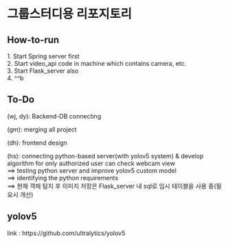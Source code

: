 <h1>그룹스터디용 리포지토리</h1>
<h2>How-to-run</h2>
1. Start Spring server first<br>
2. Start video_api code in machine which contains camera, etc.<br>
3. Start Flask_server also<br>
4. ^^b<br>

<h2>To-Do</h2>

(wj, dy): Backend-DB connecting<br>

(gm): merging all project<br>

(dh): frontend design<br>

(hs): connecting python-based server(with yolov5 system) & develop algorithm for only authorized user can check webcam view<br>
==> testing python server and improve yolov5 custom model<br>
==> identifying the python requirements<br>
==> 현재 객체 탐지 후 이미지 저장은 Flask_server 내 sql로 임시 테이블을 사용 중(필요시 개선)<br>

<h2>yolov5</h2>
link : https://github.com/ultralytics/yolov5